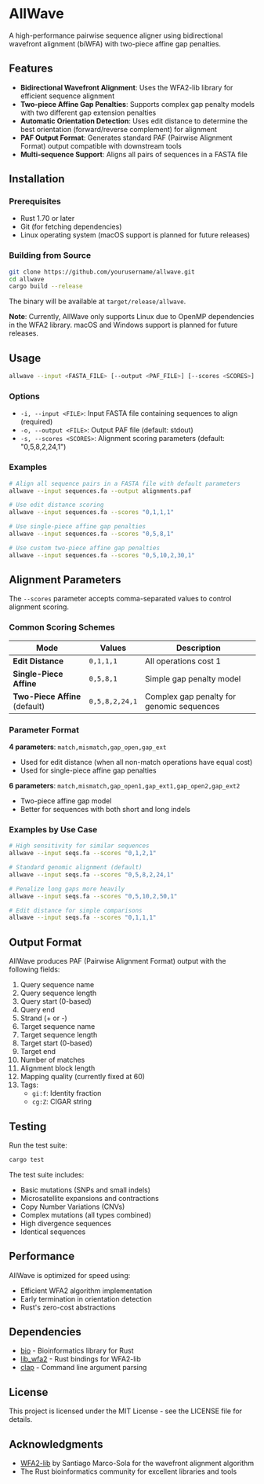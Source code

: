 # AllWave

A high-performance pairwise sequence aligner using bidirectional wavefront alignment (biWFA) with two-piece affine gap penalties.

## Features

- **Bidirectional Wavefront Alignment**: Uses the WFA2-lib library for efficient sequence alignment
- **Two-piece Affine Gap Penalties**: Supports complex gap penalty models with two different gap extension penalties
- **Automatic Orientation Detection**: Uses edit distance to determine the best orientation (forward/reverse complement) for alignment
- **PAF Output Format**: Generates standard PAF (Pairwise Alignment Format) output compatible with downstream tools
- **Multi-sequence Support**: Aligns all pairs of sequences in a FASTA file

## Installation

### Prerequisites

- Rust 1.70 or later
- Git (for fetching dependencies)
- Linux operating system (macOS support is planned for future releases)

### Building from Source

```bash
git clone https://github.com/yourusername/allwave.git
cd allwave
cargo build --release
```

The binary will be available at `target/release/allwave`.

**Note**: Currently, AllWave only supports Linux due to OpenMP dependencies in the WFA2 library. macOS and Windows support is planned for future releases.

## Usage

```bash
allwave --input <FASTA_FILE> [--output <PAF_FILE>] [--scores <SCORES>]
```

### Options

- `-i, --input <FILE>`: Input FASTA file containing sequences to align (required)
- `-o, --output <FILE>`: Output PAF file (default: stdout)
- `-s, --scores <SCORES>`: Alignment scoring parameters (default: "0,5,8,2,24,1")

### Examples

```bash
# Align all sequence pairs in a FASTA file with default parameters
allwave --input sequences.fa --output alignments.paf

# Use edit distance scoring
allwave --input sequences.fa --scores "0,1,1,1"

# Use single-piece affine gap penalties
allwave --input sequences.fa --scores "0,5,8,1"

# Use custom two-piece affine gap penalties
allwave --input sequences.fa --scores "0,5,10,2,30,1"
```

## Alignment Parameters

The `--scores` parameter accepts comma-separated values to control alignment scoring.

### Common Scoring Schemes

| Mode | Values | Description |
|------|--------|-------------|
| **Edit Distance** | `0,1,1,1` | All operations cost 1 |
| **Single-Piece Affine** | `0,5,8,1` | Simple gap penalty model |
| **Two-Piece Affine** (default) | `0,5,8,2,24,1` | Complex gap penalty for genomic sequences |

### Parameter Format

**4 parameters**: `match,mismatch,gap_open,gap_ext`
- Used for edit distance (when all non-match operations have equal cost)
- Used for single-piece affine gap penalties

**6 parameters**: `match,mismatch,gap_open1,gap_ext1,gap_open2,gap_ext2`
- Two-piece affine gap model
- Better for sequences with both short and long indels

### Examples by Use Case

```bash
# High sensitivity for similar sequences
allwave --input seqs.fa --scores "0,1,2,1"

# Standard genomic alignment (default)
allwave --input seqs.fa --scores "0,5,8,2,24,1"

# Penalize long gaps more heavily
allwave --input seqs.fa --scores "0,5,10,2,50,1"

# Edit distance for simple comparisons
allwave --input seqs.fa --scores "0,1,1,1"
```

## Output Format

AllWave produces PAF (Pairwise Alignment Format) output with the following fields:
1. Query sequence name
2. Query sequence length
3. Query start (0-based)
4. Query end
5. Strand (+ or -)
6. Target sequence name
7. Target sequence length
8. Target start (0-based)
9. Target end
10. Number of matches
11. Alignment block length
12. Mapping quality (currently fixed at 60)
13. Tags:
    - `gi:f`: Identity fraction
    - `cg:Z`: CIGAR string

## Testing

Run the test suite:

```bash
cargo test
```

The test suite includes:
- Basic mutations (SNPs and small indels)
- Microsatellite expansions and contractions
- Copy Number Variations (CNVs)
- Complex mutations (all types combined)
- High divergence sequences
- Identical sequences

## Performance

AllWave is optimized for speed using:
- Efficient WFA2 algorithm implementation
- Early termination in orientation detection
- Rust's zero-cost abstractions

## Dependencies

- [bio](https://github.com/rust-bio/rust-bio) - Bioinformatics library for Rust
- [lib_wfa2](https://github.com/AndreaGuarracino/lib_wfa2) - Rust bindings for WFA2-lib
- [clap](https://github.com/clap-rs/clap) - Command line argument parsing

## License

This project is licensed under the MIT License - see the LICENSE file for details.

## Acknowledgments

- [WFA2-lib](https://github.com/smarco/WFA2-lib) by Santiago Marco-Sola for the wavefront alignment algorithm
- The Rust bioinformatics community for excellent libraries and tools